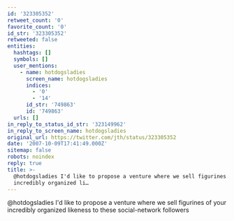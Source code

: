 ```yaml
---
id: '323305352'
retweet_count: '0'
favorite_count: '0'
id_str: '323305352'
retweeted: false
entities:
  hashtags: []
  symbols: []
  user_mentions:
    - name: hotdogsladies
      screen_name: hotdogsladies
      indices:
        - '0'
        - '14'
      id_str: '749863'
      id: '749863'
  urls: []
in_reply_to_status_id_str: '323149962'
in_reply_to_screen_name: hotdogsladies
original_url: https://twitter.com/jth/status/323305352
date: '2007-10-09T17:41:49.000Z'
sitemap: false
robots: noindex
reply: true
title: >-
  @hotdogsladies I'd like to propose a venture where we sell figurines of your
  incredibly organized li…
---
```


@hotdogsladies I'd like to propose a venture where we sell figurines of your incredibly organized likeness to these social-network followers